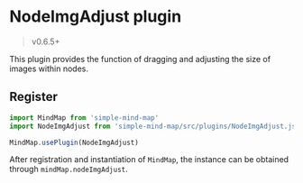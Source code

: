 # NodeImgAdjust plugin

> v0.6.5+

This plugin provides the function of dragging and adjusting the size of images within nodes.

## Register

```js
import MindMap from 'simple-mind-map'
import NodeImgAdjust from 'simple-mind-map/src/plugins/NodeImgAdjust.js'

MindMap.usePlugin(NodeImgAdjust)
```

After registration and instantiation of `MindMap`, the instance can be obtained through `mindMap.nodeImgAdjust`.